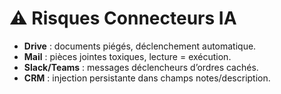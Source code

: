 
# ⚠️ Risques Connecteurs IA

- **Drive** : documents piégés, déclenchement automatique.
- **Mail** : pièces jointes toxiques, lecture = exécution.
- **Slack/Teams** : messages déclencheurs d’ordres cachés.
- **CRM** : injection persistante dans champs notes/description.
